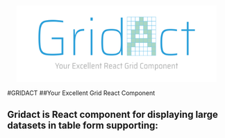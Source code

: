 <p align="center"><img width="460" src="./img/GridAct.png"></p>

#GRIDACT
##Your Excellent Grid React Component

Gridact is React component for displaying large datasets in table form supporting:
-  



